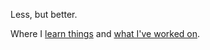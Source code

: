 Less, but better.

Where I [learn things](./where-i-learn-things.md) and [what I've worked on](./what-ive-worked-on.md).